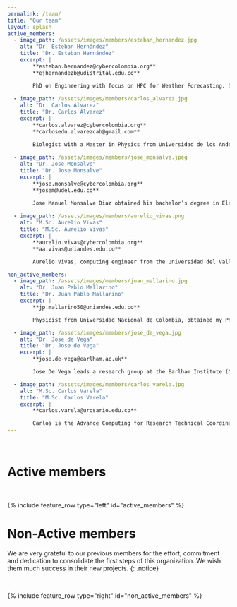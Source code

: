 ```yaml
---
permalink: /team/
title: "Our team"
layout: splash
active_members:
  - image_path: /assets/images/members/esteban_hernandez.jpg
    alt: "Dr. Esteban Hernández"
    title: "Dr. Esteban Hernández"
    excerpt: |
        **esteban.hernandez@cybercolombia.org**
        **ejhernandezb@udistrital.edu.co**

        PhD on Engineering with focus on HPC for Weather Forecasting. Senior Software architect with +17 years of experience, my strengths include a deep understanding of availability, performance, security, and capacity planning. I also have a deep understanding of and experience working with Big Data environments using Data Sciences tools and techniques. He has developed generations of high availability architectures based on open source software with JBoss, Glassfish and Apache Tomcat, tuned computing platforms to achieve high processing performance and implemented scientific programs using OpenMP, MPI, CUDA, OpenCL and OpenACC, and other parallel frameworks and languages. Dr. Hernandez has  working as Senior Big Data Architect on AWS and HPC,  Expert and currently Working as Senior Expert on Mercadolibre Colombia.
  
  - image_path: /assets/images/members/carlos_alvarez.jpg
    alt: "Dr. Carlos Álvarez"
    title: "Dr. Carlos Álvarez"
    excerpt: |
        **carlos.alvarez@cybercolombia.org**
        **carlosedu.alvarezcab@gmail.com**

        Biologist with a Master in Physics from Universidad de los Andes. Obtained his Ph.D. in Physics from Université Paris XI developing models on ferrofluids and charged colloids via molecular simulations. He did his post-doctoral stay in the Technische Universität of Berlín, where he worked on numerical simulations of magnetic nano-rods. He has worked with several parallel computing frameworks like OpenMP, MPI and Cuda. Currently, he was a Professor of the School of Engineering, Science and Technology at Universidad del Rosario – Bogotá and currently Professor of Tecnologico de Monterrey, Mexico.
 
  - image_path: /assets/images/members/jose_monsalve.jpeg
    alt: "Dr. Jose Monsalve"
    title: "Dr. Jose Monsalve"
    excerpt: |
        **jose.monsalve@cybercolombia.org**
        **josem@udel.edu.co**

        Jose Manuel Monsalve Diaz obtained his bachelor’s degree in Electrical Engineering from the Pontificia Universidad Javeriana in Bogotá in 2013, and his Master in Electrical and Computer Engineering from the University of Delaware in 2020.  After graduation in 2013, he continued his studies at the University of Delaware where he is currently pursuing his PhD on the area of Parallel Computing Architectures. He is also a graduate researcher in Argonne National Laboratory since 2018. Throughout the years he has worked as a research assistant of the CAPSL research group for Prof Guang. R. Gao, and the CRPL research group for Prof. Sunita Chandrasekaran. His areas of interest are parallel computer architecture design, parallel computer systems and parallel programming models. He has worked on validation and verification of OpenMP target offloading, as well as with OpenACC programming targetting CPU and heterogeneous systems based on GPGPUs.
  
  - image_path: /assets/images/members/aurelio_vivas.png
    alt: "M.Sc. Aurelio Vivas"
    title: "M.Sc. Aurelio Vivas"
    excerpt: |
        **aurelio.vivas@cybercolombia.org**
        **aa.vivas@uniandes.edu.co**

        Aurelio Vivas, computing engineer from the Universidad del Valle. He earned a master's degree and is currently a doctoral student at Universidad de los Andes, Bogotá, Colombia. Aurelio has worked mainly in the area of parallel and distributed computing applied to climate modelling, molecular dynamics and large-scale satellite image processing. He has participated as an analyst, developer or coordinator in research projects related to earthquake analysis, urban planning and large-scale satellite image processing.

non_active_members:
  - image_path: /assets/images/members/juan_mallarino.jpg
    alt: "Dr. Juan Pablo Mallarino"
    title: "Dr. Juan Pablo Mallarino"
    excerpt: |
        **jp.mallarino50@uniandes.edu.co**

        Physicist from Universidad Nacional de Colombia, obtained my Ph.D. in Physics from Universidad de los Andes developing analytic models for stiff rod-like polyelectrolytes through molecular simulations. During my post-doctoral stay in Universidad de los Andes, we revised the Contact Theorem for the Cell Model and Manning condensation phenomenon for the two-dimensional one-component plasma. As of today, I am the HPC Coordinator and Researcher for the School of Sciences in Universidad de los Andes. I have a strong background on theoretical statistical mechanics, programming languages such as C/C++, Python, R and SQL, and Linux administration for cluster environments with application development and deployment.

  - image_path: /assets/images/members/jose_de_vega.jpg
    alt: "Dr. Jose de Vega"
    title: "Dr. Jose de Vega"
    excerpt: |
        **jose.de-vega@earlham.ac.uk**

        Jose De Vega leads a research group at the Earlham Institute (Norwich, UK) focused on producing and integrating genomic and phenomic data from crops important to global food security. To do this, we collaborate with plant breeders, researchers and gene banks from other British institutes, CGIAR centers, and tropical countries. The Earlham Institute specializes in exploring genome diversity using sequencing technologies and data science in the fields of food security, health, and biodiversity conservation. In a global project with 20 institutions in Colombia and the United Kingdom financed by the British Government to increase human and technological resources for research in Colombia, called GROW Colombia (www.growcolombia.org), our work is to analyze genetic diversity in crops relevant to the Colombian economy.

  - image_path: /assets/images/members/carlos_varela.jpg
    alt: "M.Sc. Carlos Varela"
    title: "M.Sc. Carlos Varela"
    excerpt: |
        **carlos.varela@urosario.edu.co**

        Carlos is the Advance Computing for Research Technical Coordinator at Universidad del Rosario. With a degree in Computer Science from the Industrial University of Santander in Bucaramanga, Colombia and a Master degree in Applied Mathematics and Computer Science from Joseph Fourier University of Grenoble, France. He has worked in the High Performance Computing (HPC) area for nearly 10 years in the research domain as well as the industry. He has worked at different HPC levels ranging from designing and running complex HPC data centers as well as tuning parallel applications running on top of large scale architectures.
---
```


<br>

# Active members

<br>

{% include feature_row type="left" id="active_members" %}

# Non-Active members

We are very grateful to our previous members for the effort, commitment and dedication to consolidate the first steps of this organization. We wish them much success in their new projects.
{: .notice}

<br>

{% include feature_row type="right" id="non_active_members" %}


